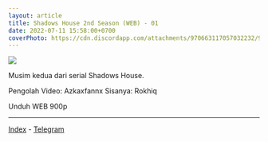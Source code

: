 ```yaml
---
layout: article
title: Shadows House 2nd Season (WEB) - 01
date: 2022-07-11 15:58:00+0700
coverPhoto: https://cdn.discordapp.com/attachments/970663117057032232/995594464057905233/mpv-shot0093.jpg
---
```


![](https://cdn.discordapp.com/attachments/970663117057032232/995594464057905233/mpv-shot0093.jpg)

Musim kedua dari serial Shadows House.

Pengolah Video: Azkaxfannx
Sisanya: Rokhiq

Unduh WEB 900p

---
[Index](https://proyek.a-1ddl.workers.dev/0:/Musim%20Panas%202022/%5BWEB%5D/%5BA-1%5D%20Shadows%20House%202nd%20Season%20%5BWEB%5D%5Bx264%20900p%5D%5BAAC%5D/%5BA-1%5D%20Shadows%20House%202nd%20Season%20-%2001%20%5BWEB%5D%5Bx264%20900p%5D%5BAAC%5D%5B85B4169A%5D.mkv) - [Telegram](https://t.me/a1fansubweeklies/102)
